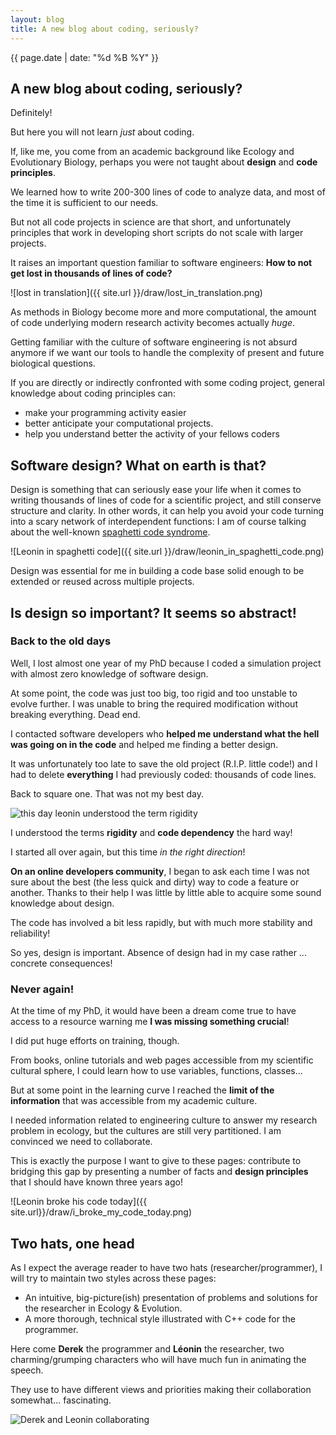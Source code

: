 ```yaml
---
layout: blog
title: A new blog about coding, seriously?
---
```


{{ page.date | date: "%d %B %Y" }}

## A new blog about coding, seriously?

Definitely!

But here you will not learn *just* about coding.

If, like me, you come from an academic background like Ecology and Evolutionary Biology,
perhaps you were not taught about **design** and **code principles**.

We learned how to write 200-300 lines of code to analyze data, and most of the time
it is sufficient to our needs.

But not all code projects in science are that short,
and unfortunately principles that work in developing short scripts do not scale with
larger projects.

It raises an important question familiar to software engineers:
**How to not get lost in thousands of lines of code?**

![lost in translation]({{ site.url }}/draw/lost_in_translation.png)

As methods in Biology become more and more computational, the amount of code
underlying modern research activity becomes actually *huge*.

Getting familiar with the culture of software engineering is not absurd anymore if
we want our tools to handle the complexity of present and future biological questions.

If you are directly or indirectly confronted with some coding project,
general knowledge about coding principles can:
- make your programming activity easier
- better anticipate your computational projects.
- help you understand better the activity of your fellows coders

## Software design? What on earth is that?

Design is something that can seriously ease your life when it comes to writing thousands of
lines of code for a scientific project, and still conserve structure and clarity.
In other words, it can help you avoid your code turning into a scary network of
interdependent functions: I am of course talking about the well-known
[spaghetti code syndrome](https://en.wikipedia.org/wiki/Spaghetti_code).

![Leonin in spaghetti code]({{ site.url }}/draw/leonin_in_spaghetti_code.png)

Design was essential for me in building a code base solid enough to be
extended or reused across multiple projects.

## Is design so important? It seems so abstract!

### Back to the old days

Well, I lost almost one year of my PhD because I coded a simulation project with
almost zero knowledge of software design.

At some point, the code was just too big, too rigid and too unstable to evolve
further. I was unable to bring the required modification without
breaking everything. Dead end.

I contacted software developers who **helped me understand what the hell was going
on in the code** and helped me finding a better design.

It was unfortunately too late to save the old project (R.I.P. little code!) and I had to
delete **everything** I had previously coded: thousands of code lines.

Back to square one. That was not my best day.

![this day leonin understood the term rigidity]( {{site.url}}/draw/this_day.png )

I understood the terms **rigidity** and **code dependency** the hard way!

I started all over again, but this time *in the right direction*!

**On an online developers community**, I began to ask each time I was not sure about
the best (the less quick and dirty) way to code a feature or another. Thanks to their
help I was little by little able to acquire some sound knowledge about design.

The code has involved a bit less rapidly, but with much more stability and reliability!

So yes, design is important. Absence of design had in my case rather ... concrete consequences!

### Never again!

At the time of my PhD, it would have been
a dream come true to have access to a resource warning me **I was
missing something crucial**!

I did put huge efforts on training, though.

From books, online tutorials and web pages accessible from my scientific cultural
sphere, I could learn how to use variables, functions, classes...

But at some point in the learning curve I reached the **limit
of the information** that was accessible from my academic culture.

I needed information related to engineering culture to answer my research problem
in ecology, but the cultures are still very partitioned. I am convinced we need
to collaborate.

This is exactly the purpose I want to give to these pages: contribute to bridging
this gap by presenting a number of facts and **design principles** that I should have known three
years ago!

![Leonin broke his code today]({{ site.url}}/draw/i_broke_my_code_today.png)

## Two hats, one head

As I expect the average reader to have two hats (researcher/programmer),
I will try to maintain two styles across these pages:

- An intuitive, big-picture(ish) presentation of problems and solutions
for the researcher in Ecology & Evolution.
- A more thorough, technical style illustrated with C++ code for the programmer.

Here come **Derek** the programmer and **Léonin** the researcher, two charming/grumping characters who will
have much fun in animating the speech.

They use to have different views and priorities making their collaboration somewhat... fascinating.

![Derek and Leonin collaborating]( {{site.url}}/draw/derekleonin.png)
